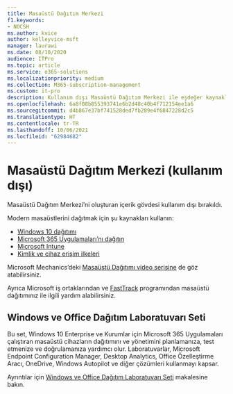 ```yaml
---
title: Masaüstü Dağıtım Merkezi
f1.keywords:
- NOCSH
ms.author: kvice
author: kelleyvice-msft
manager: laurawi
ms.date: 08/10/2020
audience: ITPro
ms.topic: article
ms.service: o365-solutions
ms.localizationpriority: medium
ms.collection: M365-subscription-management
ms.custom: it-pro
description: Kullanım dışı Masaüstü Dağıtım Merkezi ile eşdeğer kaynaklara erişmeyi öğrenin.
ms.openlocfilehash: 6a8f08b855393741e6b2d48c40b4f712154ee1a6
ms.sourcegitcommit: d4b867e37bf741528ded7fb289e4f6847228d2c5
ms.translationtype: HT
ms.contentlocale: tr-TR
ms.lasthandoff: 10/06/2021
ms.locfileid: "62984682"
---
```

# <a name="desktop-deployment-center-deprecated"></a>Masaüstü Dağıtım Merkezi (kullanım dışı)

Masaüstü Dağıtım Merkezi’ni oluşturan içerik gövdesi kullanım dışı bırakıldı. 

Modern masaüstlerini dağıtmak için şu kaynakları kullanın:

- [Windows 10 dağıtımı](/windows/deployment/)
- [Microsoft 365 Uygulamaları’nı dağıtın](/deployoffice/deployment-guide-microsoft-365-apps)
- [Microsoft Intune](/mem/intune/fundamentals/planning-guide)
- [Kimlik ve cihaz erişim ilkeleri](../security/office-365-security/microsoft-365-policies-configurations.md)

Microsoft Mechanics’deki [Masaüstü Dağıtımı video serisine](https://www.aka.ms/watchhowtoshift) de göz atabilirsiniz.

Ayrıca Microsoft iş ortaklarından ve [FastTrack](https://www.microsoft.com/fasttrack/microsoft-365) programından masaüstü dağıtımınız ile ilgili yardım alabilirsiniz.

## <a name="windows-and-office-deployment-lab-kit"></a>Windows ve Office Dağıtım Laboratuvarı Seti

Bu set, Windows 10 Enterprise ve Kurumlar için Microsoft 365 Uygulamaları çalıştıran masaüstü cihazların dağıtımını ve yönetimini planlamanıza, test etmenize ve doğrulamanıza yardımcı olur. Laboratuvarlar, Microsoft Endpoint Configuration Manager, Desktop Analytics, Office Özelleştirme Aracı, OneDrive, Windows Autopilot ve diğer çözümleri kullanmayı kapsar.

Ayrıntılar için [Windows ve Office Dağıtım Laboratuvarı Seti](modern-desktop-deployment-and-management-lab.md) makalesine bakın.